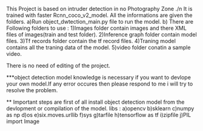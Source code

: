 This Project is based on intruder detection in no Photography Zone ./n
It is trained with faster Rcnn_coco_v2_model.
All the informations are given the folders.
  a)Run object_dwtection_main.py file to run the model.
  b) There are Following folders to use :
      1)Images folder contain images and there XML files of images(train and test folder).
      2)Inference graph folder contain model files.
      3)Tf records folder contain the tf record files.
      4)Traning model contains all the traning data of the model.
      5)video folder conatin a sample video.
      
There is no need of editing of the project.

***object detection model knowledge is necessary if you want to devlope your own model.If any error occures then please respond to me i will try to resolve the problem.

** Important steps are first of all install object detection model from the devlopment or compilation of the model.
libs :
    a)opencv
    b)sklearn
    c)numpy as np
    d)os
    e)six.moves.urllib
    f)sys
    g)tarfile
    h)tensorflow as tf
    i)zipfile
    j)PIL import Image

